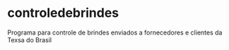 # controledebrindes
Programa para controle de brindes enviados a fornecedores e clientes da Texsa do Brasil
